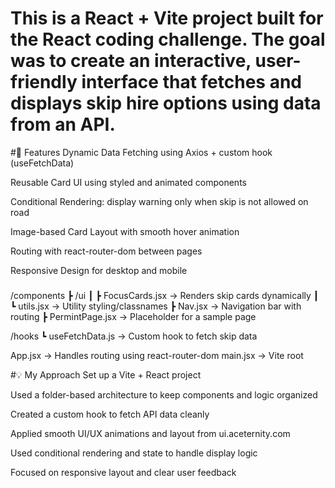 # This is a React + Vite project built for the React coding challenge. The goal was to create an interactive, user-friendly interface that fetches and displays skip hire options using data from an API.
 


#🚀 Features
Dynamic Data Fetching using Axios + custom hook (useFetchData)

Reusable Card UI using styled and animated components

Conditional Rendering: display warning only when skip is not allowed on road

Image-based Card Layout with smooth hover animation

Routing with react-router-dom between pages

Responsive Design for desktop and mobile


###
/components
 ┣ /ui
 ┃ ┣ FocusCards.jsx     → Renders skip cards dynamically
 ┃ ┗ utils.jsx          → Utility styling/classnames
 ┣ Nav.jsx              → Navigation bar with routing
 ┣ PermintPage.jsx      → Placeholder for a sample page

/hooks
 ┗ useFetchData.js      → Custom hook to fetch skip data

App.jsx                 → Handles routing using react-router-dom
main.jsx                → Vite root



#💡 My Approach
Set up a Vite + React project

Used a folder-based architecture to keep components and logic organized

Created a custom hook to fetch API data cleanly

Applied smooth UI/UX animations and layout from ui.aceternity.com

Used conditional rendering and state to handle display logic

Focused on responsive layout and clear user feedback
